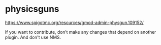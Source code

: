 # physicsguns
https://www.spigotmc.org/resources/gmod-admin-physgun.109152/

If you want to contribute, don't make any changes that depend on another plugin.
And don't use NMS.
